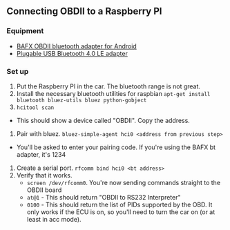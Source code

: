 Connecting OBDII to a Raspberry PI
----------------------------------

### Equipment
- [BAFX OBDII bluetooth adapter for Android][1]
- [Plugable USB Bluetooth 4.0 LE adapter][2]

### Set up
1. Put the Raspberry PI in the car. The bluetooth range is not great.
1. Install the necessary bluetooth utilities for raspbian `apt-get install bluetooth bluez-utils bluez python-gobject`
1. `hcitool scan`
  - This should show a device called "OBDII". Copy the address.
1. Pair with bluez. `bluez-simple-agent hci0 <address from previous step>`
  - You'll be asked to enter your pairing code. If you're using the BAFX bt adapter, it's 1234
1. Create a serial port. `rfcomm bind hci0 <bt address>`
1. Verify that it works.
    - `screen /dev/rfcomm0`. You're now sending commands straight to the OBDII board
    - `at@1` - This should return "OBDII to RS232 Interpreter"
    - `0100` - This should return the list of PIDs supported by the OBD. It only works if the ECU is on, so you'll need to turn the car on (or at least in acc mode).


[1]: http://www.amazon.com/BAFX-Products-Bluetooth-diagnostics-Android/dp/B005NLQAHS
[2]: http://www.amazon.com/Plugable-Bluetooth-Adapter-Raspberry-Compatible/dp/B009ZIILLI
